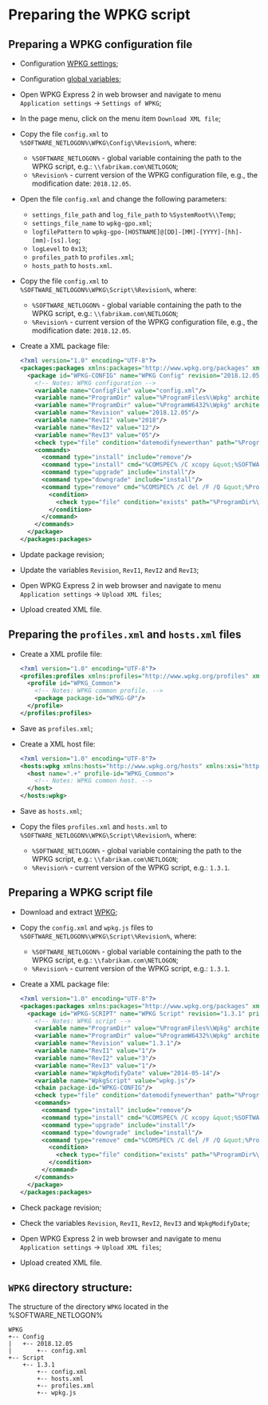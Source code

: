 # Preparing the WPKG script

## Preparing a WPKG configuration file

- Configuration [WPKG settings](wpkg-express.md#configuration-wpkg-express-2-settings);
- Configuration [global variables](wpkg-express.md#configuration-global-variables);
- Open WPKG Express 2 in web browser and navigate to menu `Application settings` ->
  `Settings of WPKG`;
- In the page menu, click on the menu item `Download XML file`;
- Copy the file `config.xml` to `%SOFTWARE_NETLOGON%\WPKG\Config\%Revision%`,
  where:
    * `%SOFTWARE_NETLOGON%` - global variable containing the path to the WPKG script,
      e.g.: `\\fabrikam.com\NETLOGON`;
    * `%Revision%` - current version of the WPKG configuration file, e.g.,
      the modification date: `2018.12.05`.
- Open the file `config.xml` and change the following parameters:
  * `settings_file_path` and `log_file_path` to `%SystemRoot%\\Temp`;
  * `settings_file_name` to `wpkg-gpo.xml`;
  * `logfilePattern` to `wpkg-gpo-[HOSTNAME]@[DD]-[MM]-[YYYY]-[hh]-[mm]-[ss].log`;
  * `logLevel` to `0x13`;
  * `profiles_path` to `profiles.xml`;
  * `hosts_path` to `hosts.xml`.
- Copy the file `config.xml` to `%SOFTWARE_NETLOGON%\WPKG\Script\%Revision%`,
  where:
    * `%SOFTWARE_NETLOGON%` - global variable containing the path to the WPKG script,
      e.g.: `\\fabrikam.com\NETLOGON`;
    * `%Revision%` - current version of the WPKG configuration file, e.g.,
      the modification date: `2018.12.05`.
- Create a XML package file:

  ```xml
  <?xml version="1.0" encoding="UTF-8"?>
  <packages:packages xmlns:packages="http://www.wpkg.org/packages" xmlns:wpkg="http://www.wpkg.org/wpkg" xmlns:xsi="http://www.w3.org/2001/XMLSchema-instance" xsi:schemaLocation="http://www.wpkg.org/packages">
    <package id="WPKG-CONFIG" name="WPKG Config" revision="2018.12.05" priority="10000" reboot="false">
      <!-- Notes: WPKG configuration -->
      <variable name="ConfigFile" value="config.xml"/>
      <variable name="ProgramDir" value="%ProgramFiles%\Wpkg" architecture="x86"/>
      <variable name="ProgramDir" value="%ProgramW6432%\Wpkg" architecture="x64"/>
      <variable name="Revision" value="2018.12.05"/>
      <variable name="RevI1" value="2018"/>
      <variable name="RevI2" value="12"/>
      <variable name="RevI3" value="05"/>
      <check type="file" condition="datemodifynewerthan" path="%ProgramDir%\%ConfigFile%" value="%RevI1%-%RevI2%-%RevI3% 00:00:00"/>
      <commands>
        <command type="install" include="remove"/>
        <command type="install" cmd="%COMSPEC% /C xcopy &quot;%SOFTWARE_NETLOGON%\WPKG\Config\%Revision%\%ConfigFile%&quot; &quot;%ProgramDir%\&quot; /E /Q /H /R /Y" timeout="60"/>
        <command type="upgrade" include="install"/>
        <command type="downgrade" include="install"/>
        <command type="remove" cmd="%COMSPEC% /C del /F /Q &quot;%ProgramDir%\%ConfigFile%&quot;" timeout="30">
          <condition>
            <check type="file" condition="exists" path="%ProgramDir%\%ConfigFile%"/>
          </condition>
        </command>
      </commands>
    </package>
  </packages:packages>
  ```

- Update package revision;
- Update the variables `Revision`, `RevI1`, `RevI2` and `RevI3`;
- Open WPKG Express 2 in web browser and navigate to menu `Application settings` ->
  `Upload XML files`;
- Upload created XML file.

## Preparing the `profiles.xml` and `hosts.xml` files

- Create a XML profile file:

  ```xml
  <?xml version="1.0" encoding="UTF-8"?>
  <profiles:profiles xmlns:profiles="http://www.wpkg.org/profiles" xmlns:xsi="http://www.w3.org/2001/XMLSchema-instance" xsi:schemaLocation="http://www.wpkg.org/profiles">
    <profile id="WPKG_Common">
      <!-- Notes: WPKG common profile. -->
      <package package-id="WPKG-GP"/>
    </profile>
  </profiles:profiles>
  ```

- Save as `profiles.xml`;
- Create a XML host file:

  ```xml
  <?xml version="1.0" encoding="UTF-8"?>
  <hosts:wpkg xmlns:hosts="http://www.wpkg.org/hosts" xmlns:xsi="http://www.w3.org/2001/XMLSchema-instance" xsi:schemaLocation="http://www.wpkg.org/hosts">
    <host name=".+" profile-id="WPKG_Common">
      <!-- Notes: WPKG common host. -->
    </host>
  </hosts:wpkg>
  ```

- Save as `hosts.xml`;
- Copy the files `profiles.xml` and `hosts.xml` to `%SOFTWARE_NETLOGON%\WPKG\Script\%Revision%`,
  where:
    * `%SOFTWARE_NETLOGON%` - global variable containing the path to the WPKG script,
      e.g.: `\\fabrikam.com\NETLOGON`;
    * `%Revision%` - current version of the WPKG script, e.g.: `1.3.1`.

## Preparing a WPKG script file

- Download and extract [WPKG](https://wpkg.org/Download);
- Copy the `config.xml` and `wpkg.js` files to `%SOFTWARE_NETLOGON%\WPKG\Script\%Revision%`,
  where:
    * `%SOFTWARE_NETLOGON%` - global variable containing the path to the WPKG script,
      e.g.: `\\fabrikam.com\NETLOGON`;
    * `%Revision%` - current version of the WPKG script, e.g.: `1.3.1`.
- Create a XML package file:

  ```xml
  <?xml version="1.0" encoding="UTF-8"?>
  <packages:packages xmlns:packages="http://www.wpkg.org/packages" xmlns:wpkg="http://www.wpkg.org/wpkg" xmlns:xsi="http://www.w3.org/2001/XMLSchema-instance" xsi:schemaLocation="http://www.wpkg.org/packages">
    <package id="WPKG-SCRIPT" name="WPKG Script" revision="1.3.1" priority="10000" reboot="false">
      <!-- Notes: WPKG script -->
      <variable name="ProgramDir" value="%ProgramFiles%\Wpkg" architecture="x86"/>
      <variable name="ProgramDir" value="%ProgramW6432%\Wpkg" architecture="x64"/>
      <variable name="Revision" value="1.3.1"/>
      <variable name="RevI1" value="1"/>
      <variable name="RevI2" value="3"/>
      <variable name="RevI3" value="1"/>
      <variable name="WpkgModifyDate" value="2014-05-14"/>
      <variable name="WpkgScript" value="wpkg.js"/>
      <chain package-id="WPKG-CONFIG"/>
      <check type="file" condition="datemodifynewerthan" path="%ProgramDir%\%WpkgScript%" value="%WpkgModifyDate% 00:00:00"/>
      <commands>
        <command type="install" include="remove"/>
        <command type="install" cmd="%COMSPEC% /C xcopy &quot;%SOFTWARE_NETLOGON%\WPKG\Script\%Revision%\%WpkgScript%&quot; &quot;%ProgramDir%\&quot; /E /Q /H /R /Y" timeout="60"/>
        <command type="upgrade" include="install"/>
        <command type="downgrade" include="install"/>
        <command type="remove" cmd="%COMSPEC% /C del /F /Q &quot;%ProgramDir%\%WpkgScript%&quot;" timeout="30">
          <condition>
            <check type="file" condition="exists" path="%ProgramDir%\%WpkgScript%"/>
          </condition>
        </command>
      </commands>
    </package>
  </packages:packages>
  ```

- Check package revision;
- Check the variables `Revision`, `RevI1`, `RevI2`, `RevI3` and `WpkgModifyDate`;
- Open WPKG Express 2 in web browser and navigate to menu `Application settings` ->
  `Upload XML files`;
- Upload created XML file.

## `WPKG` directory structure:

The structure of the directory `WPKG` located in the %SOFTWARE_NETLOGON%

  ```text
  WPKG
  +-- Config
  |   +-- 2018.12.05
  |       +-- config.xml
  +-- Script
      +-- 1.3.1
          +-- config.xml
          +-- hosts.xml
          +-- profiles.xml
          +-- wpkg.js
  ```
